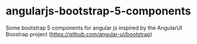 # angularjs-bootstrap-5-components
Some bootstrap 5 components for angular js inspired by the AngularUI Boostrap project (https://github.com/angular-ui/bootstrap)
